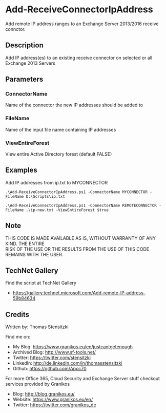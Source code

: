 # Add-ReceiveConnectorIpAddress
Add remote IP address ranges to an Exchange Server 2013/2016 receive connctor.

## Description
Add IP address(es) to an existing receive connector on selected or all Exchange 2013 Servers

## Parameters
### ConnectorName  
Name of the connector the new IP addresses should be added to  

### FileName
Name of the input file name containing IP addresses

### ViewEntireForest
View entire Active Directory forest (default FALSE)

## Examples
Add IP addresses from ip.txt to MYCONNECTOR
```
.\Add-ReceiveConnectorIpAddress.ps1 -ConnectorName MYCONNECTOR -FileName D:\Scripts\ip.txt
```

```
.\Add-ReceiveConnectorIpAddress.ps1 -ConnectorName REMOTECONNECTOR -FileName .\ip-new.txt -ViewEntireForest $true
```
## Note
THIS CODE IS MADE AVAILABLE AS IS, WITHOUT WARRANTY OF ANY KIND. THE ENTIRE  
RISK OF THE USE OR THE RESULTS FROM THE USE OF THIS CODE REMAINS WITH THE USER.

## TechNet Gallery
Find the script at TechNet Gallery
* https://gallery.technet.microsoft.com/Add-remote-IP-address-59b84634

## Credits
Written by: Thomas Stensitzki

Find me on:

* My Blog: https://www.granikos.eu/en/justcantgetenough
* Archived Blog:	http://www.sf-tools.net/
* Twitter: https://twitter.com/stensitzki
* LinkedIn:	http://de.linkedin.com/in/thomasstensitzki
* Github: https://github.com/Apoc70

For more Office 365, Cloud Security and Exchange Server stuff checkout services provided by Granikos

* Blog: http://blog.granikos.eu/
* Website: https://www.granikos.eu/en/
* Twitter: https://twitter.com/granikos_de
